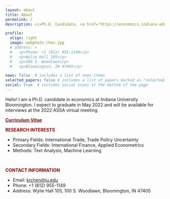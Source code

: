 ```yaml
---
layout: about
title: About
permalink: /
description: <i>Ph.D. Candidate, <a href="https://economics.indiana.edu/index.html">Department of Economics, Indiana University</a>.</i>

profile:
  align: right
  image: webphoto_chen.jpg
  # address: >
  #   <p>Phone: +1 (812) 955-1149</p>
  #   <p>Wylie Hall 105</p>
  #   <p>100 S. Woodlawn</p>
  #   <p>Bloomington, IN 47405</p>

news: false  # includes a list of news items
selected_papers: false # includes a list of papers marked as "selected={true}"
social: true  # includes social icons at the bottom of the page
---
```


Hello! I am a Ph.D. candidate in economics at Indiana University Bloomington. I expect to graduate in May 2022 and will be available for interviews at the 2022 ASSA virtual meeting.
<br/>

[**<span style="color:#990000"> Curriculum Vitae </span>**](../assets/pdf/cv_Chen_Kairong_iu.pdf)
<br/>
  
**<span style="color:#990000"> RESEARCH INTERESTS </span>** 
- Primary Fields: International Trade, Trade Policy Uncertainty
- Secondary Fields: International Finance, Applied Econometrics
- Methods: Text Analysis, Machine Learning
<br/>

**<span style="color:#990000"> CONTACT INFORMATION </span>**   
- Email: <krchen@iu.edu>  
- Phone: +1 (812) 955-1149  
- Address: Wylie Hall 105, 100 S. Woodlawn, Bloomington, IN 47405  
<br/>



<!-- Write your biography here. Tell the world about yourself. Link to your favorite [subreddit](http://reddit.com){:target="\_blank"}. You can put a picture in, too. The code is already in, just name your picture `prof_pic.jpg` and put it in the `img/` folder.

Put your address / P.O. box / other info right below your picture. You can also disable any these elements by editing `profile` property of the YAML header of your `_pages/about.md`. Edit `_bibliography/papers.bib` and Jekyll will render your [publications page](/al-folio/publications/) automatically.

Link to your social media connections, too. This theme is set up to use [Font Awesome icons](http://fortawesome.github.io/Font-Awesome/){:target="\_blank"} and [Academicons](https://jpswalsh.github.io/academicons/){:target="\_blank"}, like the ones below. Add your Facebook, Twitter, LinkedIn, Google Scholar, or just disable all of them. -->
